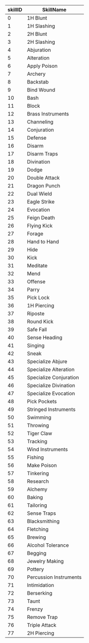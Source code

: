 skillID|SkillName
---|---
0|1H Blunt
1|1H Slashing
2|2H Blunt
3|2H Slashing
4|Abjuration
5|Alteration
6|Apply Poison
7|Archery
8|Backstab
9|Bind Wound
10|Bash
11|Block
12|Brass Instruments
13|Channeling
14|Conjuration
15|Defense
16|Disarm
17|Disarm Traps
18|Divination
19|Dodge
20|Double Attack
21|Dragon Punch
22|Dual Wield
23|Eagle Strike
24|Evocation
25|Feign Death
26|Flying Kick
27|Forage
28|Hand to Hand
29|Hide
30|Kick
31|Meditate
32|Mend
33|Offense
34|Parry
35|Pick Lock
36|1H Piercing
37|Riposte
38|Round Kick
39|Safe Fall
40|Sense Heading
41|Singing
42|Sneak
43|Specialize Abjure
44|Specialize Alteration
45|Specialize Conjuration
46|Specialize Divination
47|Specialize Evocation
48|Pick Pockets
49|Stringed Instruments
50|Swimming
51|Throwing
52|Tiger Claw
53|Tracking
54|Wind Instruments
55|Fishing
56|Make Poison
57|Tinkering
58|Research
59|Alchemy
60|Baking
61|Tailoring
62|Sense Traps
63|Blacksmithing
64|Fletching
65|Brewing
66|Alcohol Tolerance
67|Begging
68|Jewelry Making
69|Pottery
70|Percussion Instruments
71|Intimidation
72|Berserking
73|Taunt
74|Frenzy
75|Remove Trap
76|Triple Attack
77|2H Piercing

